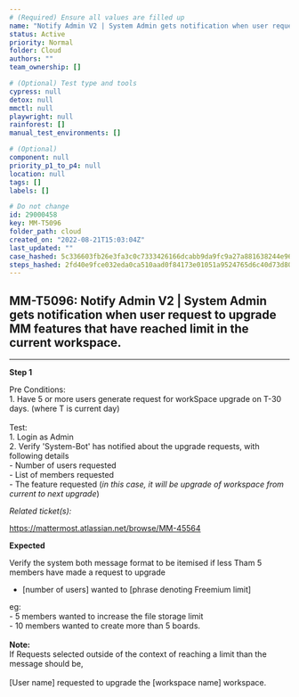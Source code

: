 ```yaml
---
# (Required) Ensure all values are filled up
name: "Notify Admin V2 | System Admin gets notification when user request to upgrade MM features that have reached limit in the current workspace."
status: Active
priority: Normal
folder: Cloud
authors: ""
team_ownership: []

# (Optional) Test type and tools
cypress: null
detox: null
mmctl: null
playwright: null
rainforest: []
manual_test_environments: []

# (Optional)
component: null
priority_p1_to_p4: null
location: null
tags: []
labels: []

# Do not change
id: 29000458
key: MM-T5096
folder_path: cloud
created_on: "2022-08-21T15:03:04Z"
last_updated: ""
case_hashed: 5c336603fb26e3fa3c0c7333426166dcabb9da9fc9a27a881638244e966e6dad4c765f0fa7b1b05254aacc3cd6c9890a
steps_hashed: 2fd40e9fce032eda0ca510aad0f84173e01051a9524765d6c40d73d80835c4e109b7e45e23604dadc180510984377302
---
```


## MM-T5096: Notify Admin V2 | System Admin gets notification when user request to upgrade MM features that have reached limit in the current workspace.

---

**Step 1**

Pre Conditions:\
1\. Have 5 or more users generate request for workSpace upgrade on T-30 days. (where T is current day)\
\
Test:\
1\. Login as Admin\
2\. Verify 'System-Bot' has notified about the upgrade requests, with following details\
\- Number of users requested\
\- List of members requested\
\- The feature requested (_in this case, it will be upgrade of workspace from current to next upgrade_)

_Related ticket(s):_

<https://mattermost.atlassian.net/browse/MM-45564>

**Expected**

Verify the system both message format to be itemised if less Tham 5 members have made a request to upgrade

- \[number of users] wanted to \[phrase denoting Freemium limit]

eg:\
\- 5 members wanted to increase the file storage limit\
\- 10 members wanted to create more than 5 boards.\
\
**Note:**\
If Requests selected outside of the context of reaching a limit than the message should be,\
\
\[User name] requested to upgrade the \[workspace name] workspace.
